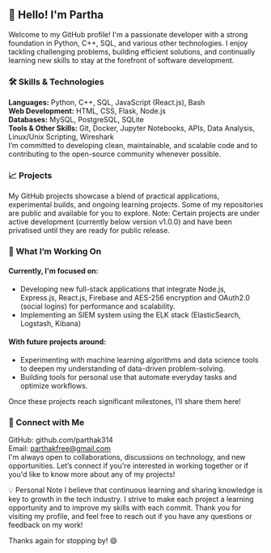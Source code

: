 ## 👋 Hello! I'm Partha
Welcome to my GitHub profile! I'm a passionate developer with a strong foundation in Python, C++, SQL, and various other technologies. I enjoy tackling challenging problems, building efficient solutions, and continually learning new skills to stay at the forefront of software development.

### 🛠️ Skills & Technologies
**Languages:** Python, C++, SQL, JavaScript (React.js), Bash </br>
**Web Development:** HTML, CSS, Flask, Node.js </br>
**Databases:** MySQL, PostgreSQL, SQLite</br>
**Tools & Other Skills:** Git, Docker, Jupyter Notebooks, APIs, Data Analysis, Linux/Unix Scripting, Wireshark</br>
I’m committed to developing clean, maintainable, and scalable code and to contributing to the open-source community whenever possible.

### 📈 Projects
My GitHub projects showcase a blend of practical applications, experimental builds, and ongoing learning projects. Some of my repositories are public and available for you to explore. Note: Certain projects are under active development (currently below version v1.0.0) and have been privatised until they are ready for public release.

### 🚀 What I’m Working On
#### Currently, I'm focused on:
- Developing new full-stack applications that integrate Node.js, Express.js, React.js, Firebase and AES-256 encryption and OAuth2.0 (social logins) for performance and scalability.
- Implementing an SIEM system using the ELK stack (ElasticSearch, Logstash, Kibana)

#### With future projects around:
- Experimenting with machine learning algorithms and data science tools to deepen my understanding of data-driven problem-solving.
- Building tools for personal use that automate everyday tasks and optimize workflows.

Once these projects reach significant milestones, I’ll share them here!

### 👥 Connect with Me
GitHub: github.com/parthak314</br>
Email: parthakfree@gmail.com</br>
I'm always open to collaborations, discussions on technology, and new opportunities. Let’s connect if you're interested in working together or if you'd like to know more about any of my projects!

💡 Personal Note
I believe that continuous learning and sharing knowledge is key to growth in the tech industry. I strive to make each project a learning opportunity and to improve my skills with each commit. Thank you for visiting my profile, and feel free to reach out if you have any questions or feedback on my work!

Thanks again for stopping by! 😄

